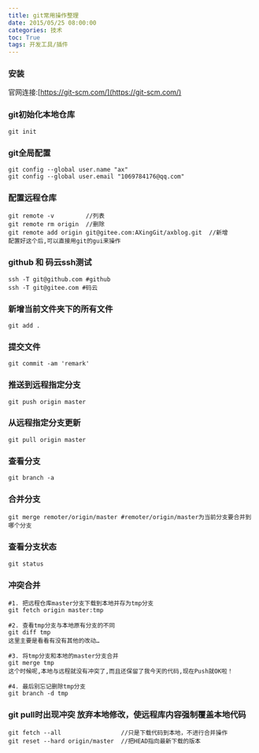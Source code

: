 ```yaml
---
title: git常用操作整理
date: 2015/05/25 08:00:00
categories: 技术
toc: True
tags: 开发工具/插件
---
```

### 安装
官网连接:[https://git-scm.com/](https://git-scm.com/)

### git初始化本地仓库
```shell
git init
```

### git全局配置
```shell
git config --global user.name "ax"
git config --global user.email "1069784176@qq.com"
```

### 配置远程仓库
```shell
git remote -v         //列表
git remote rm origin  //删除
git remote add origin git@gitee.com:AXingGit/axblog.git  //新增 
配置好这个后,可以直接用git的gui来操作
```
### github 和 码云ssh测试
```shell
ssh -T git@github.com #github
ssh -T git@gitee.com #码云
```

### 新增当前文件夹下的所有文件
```shell
git add .
```

### 提交文件
```shell
git commit -am 'remark'
```

### 推送到远程指定分支
```shell
git push origin master
```

### 从远程指定分支更新
```shell
git pull origin master
```
### 查看分支
```shell
git branch -a
```

### 合并分支
```shell
git merge remoter/origin/master #remoter/origin/master为当前分支要合并到哪个分支
```

### 查看分支状态
```shell
git status
```

### 冲突合并
```shell
#1. 把远程仓库master分支下载到本地并存为tmp分支
git fetch origin master:tmp

#2. 查看tmp分支与本地原有分支的不同
git diff tmp
这里主要是看看有没有其他的改动…

#3. 将tmp分支和本地的master分支合并
git merge tmp
这个时候呢,本地与远程就没有冲突了,而且还保留了我今天的代码,现在Push就OK啦！

#4. 最后别忘记删除tmp分支
git branch -d tmp
```

### git pull时出现冲突 放弃本地修改，使远程库内容强制覆盖本地代码
```shell
git fetch --all                 //只是下载代码到本地，不进行合并操作
git reset --hard origin/master  //把HEAD指向最新下载的版本
```